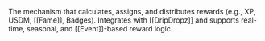 The mechanism that calculates, assigns, and distributes rewards (e.g., XP, USDM, [[Fame]], Badges). Integrates with [[DripDropz]] and supports real-time, seasonal, and [[Event]]-based reward logic.
